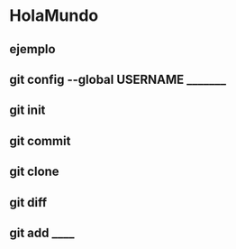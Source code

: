 # HolaMundo
## ejemplo
## git config --global USERNAME _______
## git init
## git commit
## git clone
## git diff
## git add ____
